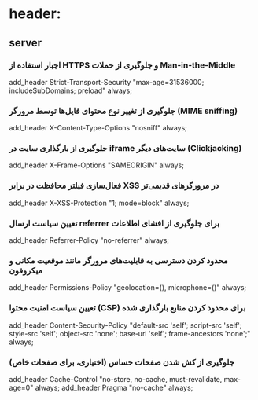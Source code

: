 # header:

## server


### اجبار استفاده از HTTPS و جلوگیری از حملات Man-in-the-Middle
add_header Strict-Transport-Security "max-age=31536000; includeSubDomains; preload" always;

### جلوگیری از تغییر نوع محتوای فایل‌ها توسط مرورگر (MIME sniffing)

add_header X-Content-Type-Options "nosniff" always;

### جلوگیری از بارگذاری سایت در iframe سایت‌های دیگر (Clickjacking)

add_header X-Frame-Options "SAMEORIGIN" always;

### فعال‌سازی فیلتر محافظت در برابر XSS در مرورگرهای قدیمی‌تر

add_header X-XSS-Protection "1; mode=block" always;

### تعیین سیاست ارسال referrer برای جلوگیری از افشای اطلاعات

add_header Referrer-Policy "no-referrer" always;

### محدود کردن دسترسی به قابلیت‌های مرورگر مانند موقعیت مکانی و میکروفون
    
add_header Permissions-Policy "geolocation=(), microphone=()" always;

### تعیین سیاست امنیت محتوا (CSP) برای محدود کردن منابع بارگذاری شده
    
add_header Content-Security-Policy "default-src 'self'; script-src 'self'; style-src 'self'; object-src 'none'; base-uri 'self'; frame-ancestors 'none';" always;

### جلوگیری از کش شدن صفحات حساس (اختیاری، برای صفحات خاص)

add_header Cache-Control "no-store, no-cache, must-revalidate, max-age=0" always;
add_header Pragma "no-cache" always;
